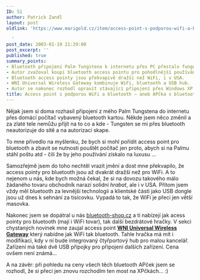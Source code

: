 ```yaml
---
ID: 51
author: Patrick Zandl
layout: post
oldlink: 'https://www.marigold.cz/item/access-point-s-podporou-wifi-a-bluetooth-aneb-apcka-s-bluetooth-nejsou-levna

  '
post_date: 2003-01-19 21:29:00
post_excerpt: ''
published: true
summary_points:
- Bluetooth připojení Palm Tungstena k internetu přes PC přestalo fungovat.
- Autor zvažoval koupi bluetooth access pointu pro pohodlnější používání Palmu.
- Bluetooth access pointy jsou překvapivě dražší než WiFi, i v USA.
- WNI Universal Wireless Gateway kombinuje WiFi, bluetooth a USB hub.
- Autor se nakonec rozhodl opravit stávající připojení přes Windows XP.
title: Access point s podporou WiFi a bluetooth – aneb APčka s bluetooth nejsou levná…
---
```


<p>
Nějak jsem si doma rozhasil připojení z mého Palm Tungstena do internetu přes domácí počítač vybavený bluetooth kartou. Někde jsem něco změnil a za zlaté tele nemůžu přijít na to co a kde - Tungsten se mi přes bluetooth neautorizuje do sítě a na autorizaci skape. </p>

<p>
To mne přivedlo na myšlenku, že bych si mohl pořídit access point pro bluetooth a zbavit se nutnosti pouštět počítač jen proto, abych si na Palmu stáhl poštu atd - čili že by jeho používání získalo na luxusu ...</p>

<p>
Samozřejmě jsem do toho nechtěl vrazit jmění a dost mne překvapilo, že access pointy pro bluetooth jsou až dvakrát dražší než pro WiFi. A to nejenom u nás, kde bych možná čekal, že si na dovozu takového málo žádaného tovaru obchodník narazí solidní <EM>hrabat</EM>, ale i v USA. Přitom jsem vždy měl bluetooth za levnější technologii a klientské části jako USB dongle jsou už dnes k sehnání za tisícovku. Vypadá to tak, že WiFi je přeci jen větší masovka. </p>

<p>
Nakonec jsem se dopátral u nás <A href="http://www.bluetooth-shop.cz/" target=_blank>bluetooth-shop.cz</A> a ti nabízejí jak acess pointy pro bluetooth (mají i WiFi tovar), tak další bezdrátové hračky.&#160;V sekci chystaných novinek mne zaujal access point <A href="http://www.bluetooth-shop.cz/pd-2063402843.htm" target=_blank><STRONG>WNI Universal Wireless Gateway</STRONG></A> který nabídne jak WiFi tak bluetooth. Tahle hračka má mít i modifikaci, kdy v ní bude integrovaný čtyřportový hub pro malou kancelář. Zařízení má také dvě USB přípojky pro připojení dalších zařízení. Cena ovšem není známá... </p>

<p>
A na závěr: při pohledu na ceny všech těch bluetooth APček jsem se rozhodl, že si přeci jen znovu rozchodím ten most na XPčkách... :)</p>